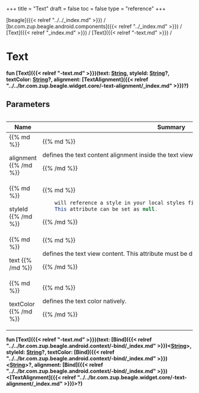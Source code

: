 +++
title = "Text"
draft = false
toc = false
type = "reference"
+++

[beagle]({{< relref "../../_index.md" >}}) / [br.com.zup.beagle.android.components]({{< relref "../_index.md" >}}) / [Text]({{< relref "_index.md" >}}) / [Text]({{< relref "-text.md" >}}) / 



# Text  
  
<b><b>fun [Text]({{< relref "-text.md" >}})(text: [String](https://kotlinlang.org/api/latest/jvm/stdlib/kotlin/-string/index.html), styleId: [String](https://kotlinlang.org/api/latest/jvm/stdlib/kotlin/-string/index.html)?, textColor: [String](https://kotlinlang.org/api/latest/jvm/stdlib/kotlin/-string/index.html)?, alignment: [TextAlignment]({{< relref "../../br.com.zup.beagle.widget.core/-text-alignment/_index.md" >}})?)</b></b>  




## Parameters  
<table>
  
  
<table>
  
<thead>
<tr>
<th>
Name  
</th>
<th>
Summary  
</th>
  
</tr>
</thead>
<tbody>
<tr>
<td>
{{% md %}}

alignment
{{% /md %}}
</td>
<td>
{{% md %}}



defines the text content alignment inside the text view.


{{% /md %}}
</td>
</tr>

<tr>
<td>
{{% md %}}

styleId
{{% /md %}}
</td>
<td>
{{% md %}}

```java
    will reference a style in your local styles file to be applied on this text view.
    This attribute can be set as null.
```

{{% /md %}}
</td>
</tr>

<tr>
<td>
{{% md %}}

text
{{% /md %}}
</td>
<td>
{{% md %}}



defines the text view content. This attribute must be declared and it cannot be null.


{{% /md %}}
</td>
</tr>

<tr>
<td>
{{% md %}}

textColor
{{% /md %}}
</td>
<td>
{{% md %}}



defines the text color natively.


{{% /md %}}
</td>
</tr>

</tbody>
</table>
  
</table>
  
  
<b><b>fun [Text]({{< relref "-text.md" >}})(text: [Bind]({{< relref "../../br.com.zup.beagle.android.context/-bind/_index.md" >}})<[String](https://kotlinlang.org/api/latest/jvm/stdlib/kotlin/-string/index.html)>, styleId: [String](https://kotlinlang.org/api/latest/jvm/stdlib/kotlin/-string/index.html)?, textColor: [Bind]({{< relref "../../br.com.zup.beagle.android.context/-bind/_index.md" >}})<[String](https://kotlinlang.org/api/latest/jvm/stdlib/kotlin/-string/index.html)>?, alignment: [Bind]({{< relref "../../br.com.zup.beagle.android.context/-bind/_index.md" >}})<[TextAlignment]({{< relref "../../br.com.zup.beagle.widget.core/-text-alignment/_index.md" >}})>?)</b></b>  



